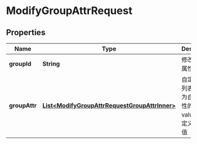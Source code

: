 

# ModifyGroupAttrRequest


## Properties

| Name | Type | Description | Notes |
|------------ | ------------- | ------------- | -------------|
|**groupId** | **String** | 修改自定义属性的群id |  |
|**groupAttr** | [**List&lt;ModifyGroupAttrRequestGroupAttrInner&gt;**](ModifyGroupAttrRequestGroupAttrInner.md) | 自定义属性列表，key 为自定义属性的键，value 为自定义属性的值 |  |



